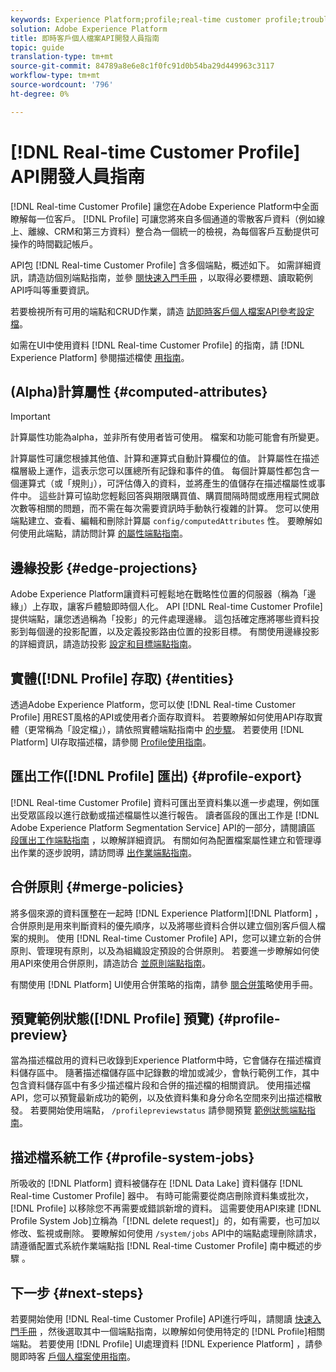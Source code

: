 ```yaml
---
keywords: Experience Platform;profile;real-time customer profile;troubleshooting;API
solution: Adobe Experience Platform
title: 即時客戶個人檔案API開發人員指南
topic: guide
translation-type: tm+mt
source-git-commit: 84789a8e6e8c1f0fc91d0b54ba29d449963c3117
workflow-type: tm+mt
source-wordcount: '796'
ht-degree: 0%

---
```



# [!DNL Real-time Customer Profile] API開發人員指南

[!DNL Real-time Customer Profile] 讓您在Adobe Experience Platform中全面瞭解每一位客戶。 [!DNL Profile] 可讓您將來自多個通道的零散客戶資料（例如線上、離線、CRM和第三方資料）整合為一個統一的檢視，為每個客戶互動提供可操作的時間戳記帳戶。

API包 [!DNL Real-time Customer Profile] 含多個端點，概述如下。 如需詳細資訊，請造訪個別端點指南，並參 [閱快速入門手冊](getting-started.md) ，以取得必要標題、讀取範例API呼叫等重要資訊。

若要檢視所有可用的端點和CRUD作業，請造 [訪即時客戶個人檔案API參考設定檔](https://www.adobe.io/apis/experienceplatform/home/api-reference.html#!acpdr/swagger-specs/real-time-customer-profile.yaml)。

如需在UI中使用資料 [!DNL Real-time Customer Profile] 的指南，請 [!DNL Experience Platform] 參閱描述檔使 [用指南](../ui/user-guide.md)。

## (Alpha)計算屬性 {#computed-attributes}

>[!IMPORTANT]
>
>計算屬性功能為alpha，並非所有使用者皆可使用。 檔案和功能可能會有所變更。

計算屬性可讓您根據其他值、計算和運算式自動計算欄位的值。 計算屬性在描述檔層級上運作，這表示您可以匯總所有記錄和事件的值。 每個計算屬性都包含一個運算式（或「規則」），可評估傳入的資料，並將產生的值儲存在描述檔屬性或事件中。 這些計算可協助您輕鬆回答與期限購買值、購買間隔時間或應用程式開啟次數等相關的問題，而不需在每次需要資訊時手動執行複雜的計算。 您可以使用端點建立、查看、編輯和刪除計算屬 `config/computedAttributes` 性。 要瞭解如何使用此端點，請訪問計算 [的屬性端點指南](computed-attributes.md)。

## 邊緣投影 {#edge-projections}

Adobe Experience Platform讓資料可輕鬆地在戰略性位置的伺服器（稱為「邊緣」）上存取，讓客戶體驗即時個人化。 API [!DNL Real-time Customer Profile] 提供端點，讓您透過稱為「投影」的元件處理邊緣。 這包括確定應將哪些資料投影到每個邊的投影配置，以及定義投影路由位置的投影目標。 有關使用邊緣投影的詳細資訊，請造訪投影 [設定和目標端點指南](edge-projections.md)。

## 實體([!DNL Profile] 存取) {#entities}

透過Adobe Experience Platform，您可以使 [!DNL Real-time Customer Profile] 用REST風格的API或使用者介面存取資料。 若要瞭解如何使用API存取實體（更常稱為「設定檔」），請依照實體端點指南中 [的步驟](entities.md)。 若要使用 [!DNL Platform] UI存取描述檔，請參閱 [Profile使用指南](../ui/user-guide.md)。

## 匯出工作([!DNL Profile] 匯出) {#profile-export}

[!DNL Real-time Customer Profile] 資料可匯出至資料集以進一步處理，例如匯出受眾區段以進行啟動或描述檔屬性以進行報告。 讀者區段的匯出工作是 [!DNL Adobe Experience Platform Segmentation Service] API的一部分，請閱讀區 [段匯出工作端點指南](../../profile/api/export-jobs.md) ，以瞭解詳細資訊。 有關如何為配置檔案屬性建立和管理導出作業的逐步說明，請訪問導 [出作業端點指南](export-jobs.md)。

## 合併原則 {#merge-policies}

將多個來源的資料匯整在一起時 [!DNL Experience Platform][!DNL Platform] ，合併原則是用來判斷資料的優先順序，以及將哪些資料合併以建立個別客戶個人檔案的規則。 使用 [!DNL Real-time Customer Profile] API，您可以建立新的合併原則、管理現有原則，以及為組織設定預設的合併原則。 若要進一步瞭解如何使用API來使用合併原則，請造訪合 [並原則端點指南](merge-policies.md)。

有關使用 [!DNL Platform] UI使用合併策略的指南，請參 [閱合併策](../ui/merge-policies.md)略使用手冊。

## 預覽範例狀態([!DNL Profile] 預覽) {#profile-preview}

當為描述檔啟用的資料已收錄到Experience Platform中時，它會儲存在描述檔資料儲存區中。 隨著描述檔儲存區中記錄數的增加或減少，會執行範例工作，其中包含資料儲存區中有多少描述檔片段和合併的描述檔的相關資訊。 使用描述檔API，您可以預覽最新成功的範例，以及依資料集和身分命名空間來列出描述檔散發。 若要開始使用端點， `/profilepreviewstatus` 請參閱預覽 [範例狀態端點指南](preview-sample-status.md)。

## 描述檔系統工作 {#profile-system-jobs}

所吸收的 [!DNL Platform] 資料被儲存在 [!DNL Data Lake] 資料儲存 [!DNL Real-time Customer Profile] 器中。 有時可能需要從商店刪除資料集或批次， [!DNL Profile] 以移除您不再需要或錯誤新增的資料。 這需要使用API來建 [!DNL Profile System Job]立稱為「[!DNL delete request]」的，如有需要，也可加以修改、監視或刪除。 要瞭解如何使用 `/system/jobs` API中的端點處理刪除請求，請遵循配置式系統作業端點指 [!DNL Real-time Customer Profile] 南中概述的步驟 [](profile-system-jobs.md)。

## 下一步 {#next-steps}

若要開始使用 [!DNL Real-time Customer Profile] API進行呼叫，請閱讀 [快速入門手冊](getting-started.md) ，然後選取其中一個端點指南，以瞭解如何使用特定的 [!DNL Profile]相關端點。 若要使用 [!DNL Profile] UI處理資料 [!DNL Experience Platform] ，請參閱即時客 [戶個人檔案使用指南](../ui/user-guide.md)。
